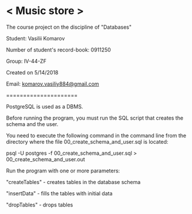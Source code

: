 < Music store >
=====================

The course project on the discipline of "Databases"


Student: Vasilii Komarov

Number of student's record-book: 0911250

Group: IV-44-ZF


Created on 5/14/2018

Email: komarov.vasiliy884@gmail.com


=====================

PostgreSQL is used as a DBMS.

Before running the program, you must run the SQL script that creates the schema and the user.

You need to execute the following command in the command line from the directory where the file 00_create_schema_and_user.sql is located:


psql -U postgres -f 00_create_schema_and_user.sql > 00_create_schema_and_user.out


Run the program with one or more parameters:


"createTables" - creates tables in the database schema

"insertData" - fills the tables with initial data

"dropTables" - drops tables
